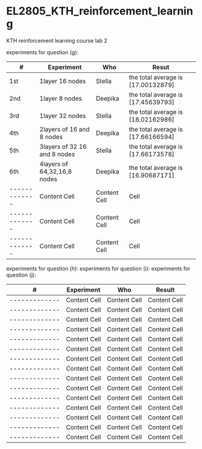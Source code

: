 # EL2805_KTH_reinforcement_learning
KTH reinforcement learning course lab 2 

experiments for question (g): &nbsp;  


| #  | Experiment  | Who |Resut |
| -------------| ------------- | ------------- | ------------- |
|1st|            1layer 16 nodes  | Stella  | the total average is [17.00132879]  |
| 2nd|              1layer 8 nodes| Deepika | the total average is [17.45639793]  |
| 3rd|            1layer 32 nodes | Stella  | the total average is [18.02162986] |
| 4th|  2layers of 16 and 8 nodes | Deepika | the total average is [17.66166594]  |
| 5th|3layers of 32 16 and 8 nodes| Stella  | the total average is [17.66173578]  |
| 6th| 4layers of 64,32,16,8 nodes  | Deepika  |  the total average is [16.90687171]  |
| -------------| Content Cell  | Content Cell  |  Cell  |
| -------------| Content Cell  | Content Cell  |  Cell  |
| -------------| Content Cell  | Content Cell  |  Cell  |


  
experiments for question (h):
experiments for question (i):
experiments for question (j):


| #| Experiment | Who  | Result  |
| -------------| -------------| -------------| -------------|
| -------------| Content Cell  | Content Cell  | Content Cell  |
| -------------| Content Cell  | Content Cell  | Content Cell  |
| -------------| Content Cell  | Content Cell  | Content Cell  |
| -------------| Content Cell  | Content Cell  | Content Cell  |
| -------------| Content Cell  | Content Cell  | Content Cell  |
| -------------| Content Cell  | Content Cell  | Content Cell  |
| -------------| Content Cell  | Content Cell  | Content Cell  |
| -------------| Content Cell  | Content Cell  | Content Cell  |
| -------------| Content Cell  | Content Cell  | Content Cell  |
| -------------| Content Cell  | Content Cell  | Content Cell  |
| -------------| Content Cell  | Content Cell  | Content Cell  |
| -------------| Content Cell  | Content Cell  | Content Cell  |
| -------------| Content Cell  | Content Cell  | Content Cell  |
| -------------| Content Cell  | Content Cell  | Content Cell  |
| -------------| Content Cell  | Content Cell  | Content Cell  |


